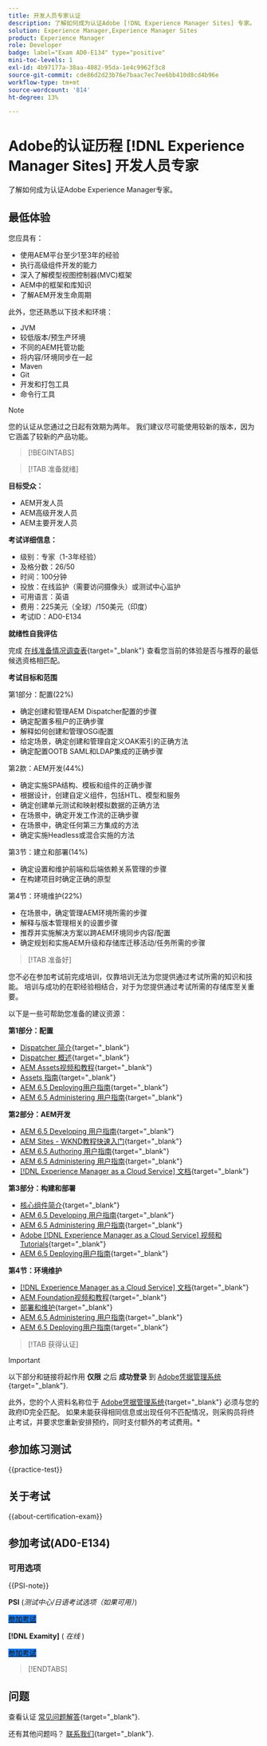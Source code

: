 ```yaml
---
title: 开发人员专家认证
description: 了解如何成为认证Adobe [!DNL Experience Manager Sites] 专家。
solution: Experience Manager,Experience Manager Sites
product: Experience Manager
role: Developer
badge: label="Exam AD0-E134" type="positive"
mini-toc-levels: 1
exl-id: 4b97177a-38aa-4082-95da-1e4c9962f3c8
source-git-commit: cde86d2d23b76e7baac7ec7ee6bb410d8cd4b96e
workflow-type: tm+mt
source-wordcount: '814'
ht-degree: 13%

---
```


# Adobe的认证历程 [!DNL Experience Manager Sites] 开发人员专家

了解如何成为认证Adobe Experience Manager专家。

## 最低体验

您应具有：

* 使用AEM平台至少1至3年的经验
* 执行高级组件开发的能力
* 深入了解模型视图控制器(MVC)框架
* AEM中的框架和库知识
* 了解AEM开发生命周期

此外，您还熟悉以下技术和环境：

* JVM
* 较低版本/预生产环境
* 不同的AEM托管功能
* 将内容/环境同步在一起
* Maven
* Git
* 开发和打包工具
* 命令行工具

>[!NOTE]
>
>您的认证从您通过之日起有效期为两年。 我们建议尽可能使用较新的版本，因为它涵盖了较新的产品功能。

>[!BEGINTABS]

>[!TAB 准备就绪]

**目标受众：**

* AEM开发人员
* AEM高级开发人员
* AEM主要开发人员

**考试详细信息：**

* 级别：专家（1-3年经验）
* 及格分数：26/50
* 时间：100分钟
* 投放：在线监护（需要访问摄像头）或测试中心监护
* 可用语言：英语
* 费用：225美元（全球）/150美元（印度）
* 考试ID：AD0-E134

**就绪性自我评估**

完成 [在线准备情况调查表](https://scorpion.caveon.com/launchpad/ad-q-e129-readiness-questionnaire-for-adobe-aem-assets-developer-professional-exam-copy-9ts38u/ad-q-e116-readiness-questionnaire-for-adobe-aem-developer-expert-exam){target="_blank"} 查看您当前的体验是否与推荐的最低候选资格相匹配。

**考试目标和范围**

第1部分：配置(22%)

* 确定创建和管理AEM Dispatcher配置的步骤
* 确定配置多租户的正确步骤
* 解释如何创建和管理OSGi配置
* 给定场景，确定创建和管理自定义OAK索引的正确方法
* 确定配置OOTB SAML和LDAP集成的正确步骤

第2款：AEM开发(44%)

* 确定实施SPA结构、模板和组件的正确步骤
* 根据设计，创建自定义组件，包括HTL、模型和服务
* 确定创建单元测试和映射模拟数据的正确方法
* 在场景中，确定开发工作流的正确步骤
* 在场景中，确定任何第三方集成的方法
* 确定实施Headless或混合实施的方法

第3节：建立和部署(14%)

* 确定设置和维护前端和后端依赖关系管理的步骤
* 在构建项目时确定正确的原型

第4节：环境维护(22%)

* 在场景中，确定管理AEM环境所需的步骤
* 解释与版本管理相关的设置步骤
* 推荐并实施解决方案以跨AEM环境同步内容/配置
* 确定规划和实施AEM升级和存储库迁移活动/任务所需的步骤

>[!TAB 准备好]

您不必在参加考试前完成培训，仅靠培训无法为您提供通过考试所需的知识和技能。 培训与成功的在职经验相结合，对于为您提供通过考试所需的存储库至关重要。

以下是一些可帮助您准备的建议资源：

**第1部分：配置**

* [Dispatcher 简介](https://experienceleague.adobe.com/docs/experience-manager-learn/cloud-service/underlying-technology/introduction-dispatcher.html){target="_blank"}
* [Dispatcher 概述](https://experienceleague.adobe.com/docs/experience-manager-dispatcher/using/dispatcher.html){target="_blank"}
* [AEM Assets视频和教程](https://experienceleague.adobe.com/docs/experience-manager-learn/assets/overview.html){target="_blank"}
* [Assets 指南](https://experienceleague.adobe.com/docs/experience-manager-64/assets/home.html){target="_blank"}
* [AEM 6.5 Deploying用户指南](https://experienceleague.adobe.com/docs/experience-manager-65/deploying/home.html){target="_blank"}
* [AEM 6.5 Administering 用户指南](https://experienceleague.adobe.com/docs/experience-manager-65/administering/home.html){target="_blank"}

**第2部分：AEM开发**

* [AEM 6.5 Developing 用户指南](https://experienceleague.adobe.com/docs/experience-manager-65/developing/home.html){target="_blank"}
* [AEM Sites - WKND教程快速入门](https://experienceleague.adobe.com/docs/experience-manager-learn/getting-started-wknd-tutorial-develop/overview.html){target="_blank"}
* [AEM 6.5 Authoring 用户指南](https://experienceleague.adobe.com/docs/experience-manager-65/authoring/home.html){target="_blank"}
* [AEM 6.5 Administering 用户指南](https://experienceleague.adobe.com/docs/experience-manager-65/administering/home.html){target="_blank"}
* [[!DNL Experience Manager as a Cloud Service] 文档](https://experienceleague.adobe.com/docs/experience-manager-cloud-service/content/home.html){target="_blank"}

**第3部分：构建和部署**

* [核心组件简介](https://experienceleague.adobe.com/docs/experience-manager-core-components/using/introduction.html){target="_blank"}
* [AEM 6.5 Developing 用户指南](https://experienceleague.adobe.com/docs/experience-manager-65/developing/home.html){target="_blank"}
* [AEM 6.5 Administering 用户指南](https://experienceleague.adobe.com/docs/experience-manager-65/administering/home.html){target="_blank"}
* [Adobe [!DNL Experience Manager as a Cloud Service] 视频和Tutorials](https://experienceleague.adobe.com/docs/experience-manager-learn/cloud-service/overview.html){target="_blank"}
* [AEM 6.5 Deploying用户指南](https://experienceleague.adobe.com/docs/experience-manager-65/deploying/home.html){target="_blank"}

**第4节：环境维护**

* [[!DNL Experience Manager as a Cloud Service] 文档](https://experienceleague.adobe.com/docs/experience-manager-cloud-service/content/home.html){target="_blank"}
* [AEM Foundation视频和教程](https://experienceleague.adobe.com/docs/experience-manager-learn/foundation/overview.html){target="_blank"}
* [部署和维护](https://experienceleague.adobe.com/docs/experience-manager-64/deploying/deploying/deploy.html){target="_blank"}
* [AEM 6.5 Administering 用户指南](https://experienceleague.adobe.com/docs/experience-manager-65/administering/home.html){target="_blank"}
* [AEM 6.5 Deploying用户指南](https://experienceleague.adobe.com/docs/experience-manager-65/deploying/home.html){target="_blank"}

>[!TAB 获得认证]

>[!IMPORTANT]
>
>以下部分和链接将起作用 **仅限**  之后 **成功登录** 到 [Adobe凭据管理系统](https://www.certmetrics.com/adobe){target="_blank"}.
>
>此外，您的个人资料名称位于 [Adobe凭据管理系统](https://www.certmetrics.com/adobe){target="_blank"} 必须与您的政府ID完全匹配。 如果未能获得相同信息或出现任何不匹配情况，则采购员将终止考试，并要求您重新安排预约，同时支付额外的考试费用。*

## 参加练习测试

{{practice-test}}

## 关于考试

{{about-certification-exam}}

## 参加考试(AD0-E134)

### 可用选项

{{PSI-note}}

**PSI** (*测试中心/日语考试选项（如果可用）*)

<a href="https://www.certmetrics.com/adobe/candidate/psi_sso_adobe.aspx?redir=yes&amp;ec=AD0-E134" target="_blank" class="spectrum-Button spectrum-Button--fill spectrum-Button--accent spectrum-Button--sizeM is-margin-bottom-big-big at-element-click-tracking" style="background-color:#1473E6">

<span class="spectrum-Button-label has-no-wrap">
   参加考试
</span>
</a>

**[!DNL Examity]** ( *在线* )

<a href="https://www.certmetrics.com/adobe/candidate/examity_sso.aspx?eid=AD0-E134" target="_blank" class="spectrum-Button spectrum-Button--fill spectrum-Button--accent spectrum-Button--sizeM is-margin-bottom-big-big at-element-click-tracking" style="background-color:#1473E6">

<span class="spectrum-Button-label has-no-wrap">
   参加考试
</span>
</a>

>[!ENDTABS]

## 问题

查看认证 [常见问题解答](https://experienceleague.adobe.com/docs/certification/certification/faq.html){target="_blank"}.

还有其他问题吗？ [联系我们](mailto:certif@adobe.com){target="_blank"}.
